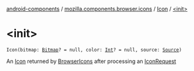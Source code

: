 [android-components](../../index.md) / [mozilla.components.browser.icons](../index.md) / [Icon](index.md) / [&lt;init&gt;](./-init-.md)

# &lt;init&gt;

`Icon(bitmap: `[`Bitmap`](https://developer.android.com/reference/android/graphics/Bitmap.html)`? = null, color: `[`Int`](https://kotlinlang.org/api/latest/jvm/stdlib/kotlin/-int/index.html)`? = null, source: `[`Source`](-source/index.md)`)`

An [Icon](index.md) returned by [BrowserIcons](../-browser-icons/index.md) after processing an [IconRequest](../-icon-request/index.md)

